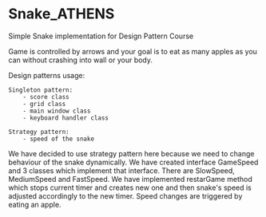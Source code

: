 # Snake_ATHENS
Simple Snake implementation for Design Pattern Course

Game is controlled by arrows and your goal is to eat as many apples as you can without crashing into wall or your body.

Design patterns usage:

	Singleton pattern:
 		- score class
 		- grid class
 		- main window class
		- keyboard handler class
	
  	Strategy pattern:
		- speed of the snake
		
We have decided to use strategy pattern here because we need to change behaviour of the snake dynamically. We have created interface GameSpeed and 3 classes which implement that interface. There are SlowSpeed, MediumSpeed and FastSpeed. We have implemented restarGame method which stops current timer and creates new one and then snake's speed is adjusted accordingly to the new timer. Speed changes are triggered by eating an apple.
